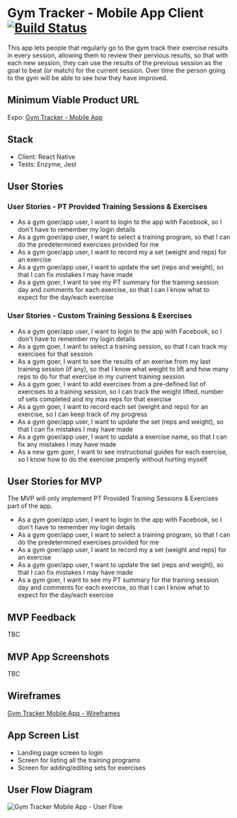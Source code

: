# Gym Tracker - Mobile App Client  [![Build Status](https://travis-ci.org/abandisch/gym-tracker-mobile.svg?branch=master)](https://travis-ci.org/abandisch/gym-tracker-mobile)

This app lets people that regularly go to the gym track their exercise results in every session, allowing them to review their pervious results, so that with each new session, they can use the results of the previous session as the goal to beat (or match) for the current session. Over time the person going to the gym will be able to see how they have improved.

## Minimum Viable Product URL

Expo: [Gym Tracker - Mobile App](https://expo.io/@alexb/gym-tracker-mobile)

## Stack

* Client: React Native
* Tests: Enzyme, Jest

## User Stories

### User Stories - PT Provided Training Sessions & Exercises

* As a gym goer/app user, I want to login to the app with Facebook, so I don't have to remember my login details
* As a gym goer/app user, I want to select a training program, so that I can do the predetermined exercises provided for me
* As a gym goer/app user, I want to record my a set (weight and reps) for an exercise
* As a gym goer/app user, I want to update the set (reps and weight), so that I can fix mistakes I may have made
* As a gym goer, I want to see my PT summary for the training session day and comments for each exercise, so that I can I know what to expect for the day/each exercise

### User Stories - Custom Training Sessions & Exercises

* As a gym goer/app user, I want to login to the app with Facebook, so I don't have to remember my login details
* As a gym goer, I want to select a training session, so that I can track my exercises for that session
* As a gym goer, I want to see the results of an exerise from my last training session (if any), so that I know what weight to lift and how many reps to do for that exercise in my current training session
* As a gym goer, I want to add exercises from a pre-defined list of exercises to a training session, so I can track the weight lifted, number of sets completed and my max reps for that exercise
* As a gym goer, I want to record each set (weight and reps) for an exercise, so I can keep track of my progress
* As a gym goer/app user, I want to update the set (reps and weight), so that I can fix mistakes I may have made
* As a gym goer/app user, I want to update a exercise name, so that I can fix any mistakes I may have made
* As a new gym goer, I want to see instructional guides for each exercise, so I know how to do the exercise properly without hurting myself

## User Stories for MVP

The MVP will only implement PT Provided Training Sessions & Exercises part of the app.

* As a gym goer/app user, I want to login to the app with Facebook, so I don't have to remember my login details
* As a gym goer/app user, I want to select a training program, so that I can do the predetermined exercises provided for me
* As a gym goer/app user, I want to record my a set (weight and reps) for an exercise
* As a gym goer/app user, I want to update the set (reps and weight), so that I can fix mistakes I may have made
* As a gym goer, I want to see my PT summary for the training session day and comments for each exercise, so that I can I know what to expect for the day/each exercise

## MVP Feedback

TBC

## MVP App Screenshots

TBC

## Wireframes

[Gym Tracker Mobile App - Wireframes]( https://alexb-gt-wireframes.netlify.com/)

## App Screen List

* Landing page screen to login 
* Screen for listing all the training programs
* Screen for adding/editing sets for exercises

## User Flow Diagram

![Gym Tracker Mobile App - User Flow](https://github.com/abandisch/gym-tracker-mobile/blob/master/resources/mobile-app-user-flow.jpg)